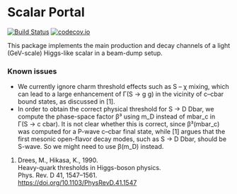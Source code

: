 # Scalar Portal

[![Build Status](https://travis-ci.org/JLTastet/scalar_portal.svg?branch=master)](https://travis-ci.org/JLTastet/scalar_portal)
[![codecov.io](http://codecov.io/github/JLTastet/scalar_portal/coverage.svg?branch=master)](http://codecov.io/github/JLTastet/scalar_portal?branch=master)

This package implements the main production and decay channels of a light (GeV-scale) Higgs-like scalar in a beam-dump setup.

### Known issues
* We currently ignore charm threshold effects such as S – χ mixing, which can lead to a large enhancement of Γ(S → g g) in the vicinity of c–cbar bound states, as discussed in \[1\].
* In order to obtain the correct physical threshold for S → D Dbar, we compute the phase-space factor β³ using m\_D instead of mbar\_c in Γ(S → c cbar). It is not clear whether this is correct, since β³(mbar\_c) was computed for a P-wave c–cbar final state, while \[1\] argues that the first mesonic open-flavor decay modes, such as S → D Dbar, should be S-wave. So we might need to use β(m\_D) instead.

1. Drees, M., Hikasa, K., 1990.  
   Heavy-quark thresholds in Higgs-boson physics.  
   Phys. Rev. D 41, 1547–1561.  
   https://doi.org/10.1103/PhysRevD.41.1547
